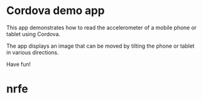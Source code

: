 # Cordova demo app

This app demonstrates how to read the accelerometer of a mobile phone or tablet using Cordova.

The app displays an image that can be moved by tilting the phone or tablet in various directions.

Have fun!
# nrfe
